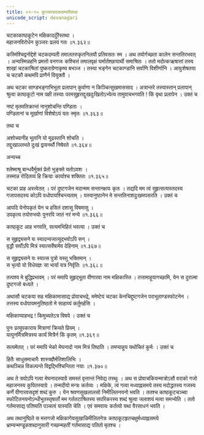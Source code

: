 ```yaml
---
title: ०१-१५ कुञ्जरचटकदम्पतीकथा
unicode_script: devanagari
---
```


चटकाकाष्ठकूटेन मक्षिकादर्दुरैस्तथा ।  
महाजनविरोधेन कुञ्जरः प्रलयं गतः ॥१.३६२॥

कस्मिंश्चिद्वनोद्देशे चटकदम्पती तमालतरुकृतनिलयौ प्रतिवसतः स्म । अथ तयोर्गच्छता कालेन सन्ततिरभवत् । अन्यस्मिन्नहनि प्रमत्तो वनगजः कश्चित्तं तमालवृक्षं घर्मार्तश्छायार्थी समाश्रितः । ततो मदोत्कऋषात्तां तस्य शाखां चटकाश्रितां पुष्कराग्रेणाकृष्य बभञ्ज । तस्या भङ्गेन चटकाण्डानि सर्वाणि विशीर्णानि । आयुःशेषतया च चटकौ कथमपि प्राणैर्न वियुक्तौ ।  

अथ चटका साण्डभङ्गाभिभूता प्रलापान् कुर्वाणा न किञ्चित्सुखमाससाद । अत्रान्तरे तस्यास्तान् प्रलापान् श्रुत्वा काष्ठकूटो नाम पक्षी तस्याः परमसुहृत्तद्दुःखदुःखितोऽभ्येत्य तामुवाचभगवति ! किं वृथा प्रलापेन । उक्तं च

नष्टं मृतमतिक्रान्तं नानुशोचन्ति पण्डिताः ।  
पण्डितानां च मूर्खाणां विशेषोऽयं यतः स्मृतः ॥१.३६३॥

तथा च  

अशोच्यानीह भूतानि यो मूढस्तानि शोचति ।  
तद्दुःखाल्लभते दुःखं द्वावनर्थौ निषेवते ॥१.३६४॥

अन्यच्च  

श्लेष्माश्रु बान्धवैर्मुक्तं प्रेतो भुङ्क्ते यतोऽवशः ।  
तस्मान्न रोदितव्यं हि क्रियाः कार्याश्च शक्तितः ॥१.३६५॥

चटका प्राह अस्त्वेतत् । परं दुष्टगजेन मदान्मम सन्तानक्षयः कृतः । तद्यदि मम त्वं सुहृत्सत्यस्तदस्य गजापसदस्य कोऽपि वधोपायश्चिन्त्यताम् । यस्यानुष्ठानेन मे सन्ततिनाशदुःखमपसरति । उक्तं च

आपदि येनोपकृतं येन च हसितं दशासु विषमासु ।  
उपकृत्य तयोरुभयोः पुनरपि जातं नरं मन्ये ॥१.३६६॥

काष्ठकूट आह भगवति, सत्यमभिहितं भवत्या । उक्तं च

स सुहृद्व्यसने यः स्यादन्यजात्युद्भवोऽपि सन् ।    
वृद्धौ सर्वोऽपि मित्रं स्यात्सर्वेषामेव देहिनाम् ॥१.३६७॥  

स सुहृद्व्यसने यः स्यात्स पुत्रो यस्तु भक्तिमान् ।  
स भृत्यो यो विधेयज्ञः सा भार्या यत्र निर्वृतिः ॥१.३६८॥

तत्पश्य मे बुद्धिप्रभावम् । परं ममापि सुहृद्भूता वीणारवा नाम मक्षिकास्ति । तत्तामाहूयागच्छामि, येन स दुरात्मा दुष्टगजो बध्यते ।  

अथासौ चटकया सह मक्षिकामासाद्य प्रोवाचभद्रे, ममेष्टेयं चटका केनचिद्दुष्टगजेन पराभूताण्डस्फोटनेन । तत्तस्य वधोपायमनुतिष्ठतो मे साहाय्यं कर्तुमर्हसि ।  

मक्षिकाप्याहभद्र ! किमुच्यतेऽत्र विषये । उक्तं च

पुनः प्रत्युपकाराय मित्राणां क्रियते प्रियम् ।  
यत्पुनर्मित्रमित्रस्य कार्यं मित्रैर्न किं कृतम् ॥१.३६९॥

सत्यमेतत् । परं ममापि भेको मेघनादो नाम मित्रं तिष्ठति । तमप्याहूय यथोचितं कुर्मः । उक्तं च

हितैः साधुसमाचारैः शास्त्रज्ञैर्मतिशालिभिः ।  
कथञ्चिन्न विकल्पन्ते विद्वद्भिश्चिन्तिता नयाः ॥१.३७०॥

अथ ते त्रयोऽपि गत्वा मेघनादस्याग्रे समस्तं वृत्तान्तं निवेद्य तस्थुः । अथ स प्रोवाचकियन्मात्रोऽसौ वराको गजो महाजनस्य कुपितस्याग्रे । तन्मदीयो मन्त्रः कर्तव्यः । मक्षिके, त्वं गत्वा मध्याह्नसमये तस्य मदोद्धतस्य गजस्य कर्णे वीणारवसदृशं शब्दं कुरु । येन श्रवणसुखलालसो निमीलितनयनो भवति । ततश्च काष्ठकूटचञ्च्वा स्फोटितनयनोऽन्धीभूतस्तृषार्तो मम गर्ततटाश्रितस्य सपरिकरस्य शब्दं श्रुत्वा जलाशयं मत्वा समभ्येति । ततो गर्तमासाद्य पतिष्यति पञ्चत्वं यास्यति चेति । एवं समवायः कर्तव्यो यथा वैरसाधनं भवति ।  

अथ तथानुष्ठिते स मत्तगजो मक्षिकागेयसुखान्निमीलितनेत्रः काष्ठकूटहृतचक्षुर्मध्याह्नसमये भ्राम्यन्मण्डूकशब्दानुसारी गच्छन्महतीं गर्तमासाद्य पतितो मृतश्च । 
